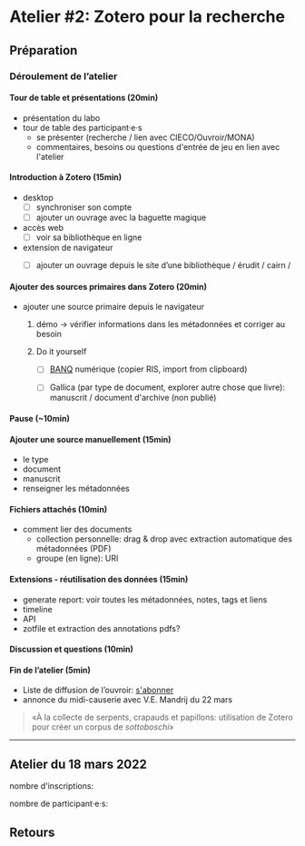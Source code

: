 # Atelier #2: Zotero pour la recherche

## Préparation

### Déroulement de l’atelier

#### Tour de table et présentations (20min)

- présentation du labo
- tour de table des participant·e·s
  - se présenter (recherche / lien avec CIECO/Ouvroir/MONA)
  - commentaires, besoins ou questions d'entrée de jeu en lien avec l'atelier


#### Introduction à Zotero (15min)

- desktop
  - [ ] synchroniser son compte
  - [ ] ajouter un ouvrage avec la baguette magique

- accès web 
  - [ ] voir sa bibliothèque en ligne

- extension de navigateur
  - [ ] ajouter un ouvrage depuis le site d’une bibliothèque / érudit / cairn / 


#### Ajouter des sources primaires dans Zotero (20min)

- ajouter une source primaire depuis le navigateur

  1. démo → vérifier informations dans les métadonnées et corriger au besoin
  2. Do it yourself

     - [ ] [BANQ](https://numerique.banq.qc.ca/patrimoine/details/52327/4338940?docsearchtext=rita%20letendre) numérique (copier RIS, import from clipboard)
     - [ ] Gallica (par type de document, explorer autre chose que livre): manuscrit / document d'archive (non publié)
  


#### Pause (~10min)

#### Ajouter une source manuellement (15min)

-  le type
  - document 
  - manuscrit
- renseigner les métadonnées

#### Fichiers attachés (10min)

- comment lier des documents 
  - collection personnelle: drag & drop avec extraction automatique des métadonnées (PDF)
  - groupe (en ligne): URI

#### Extensions - réutilisation des données (15min)

- generate report: voir toutes les métadonnées, notes, tags et liens
- timeline
- API
- zotfile et extraction des annotations pdfs? 

#### Discussion et questions (10min)

#### Fin de l’atelier (5min)

- Liste de diffusion de l’ouvroir: [s'abonner](https://listes.umontreal.ca/wws/subscribe/ouvroir)
- annonce du midi-causerie avec V.E. Mandrij du 22 mars 

> «À la collecte de serpents, crapauds et papillons: utilisation de Zotero pour créer un corpus de *sottoboschi*» 



---

## Atelier du 18 mars 2022

nombre d'inscriptions: 

nombre de participant·e·s: 















## Retours





